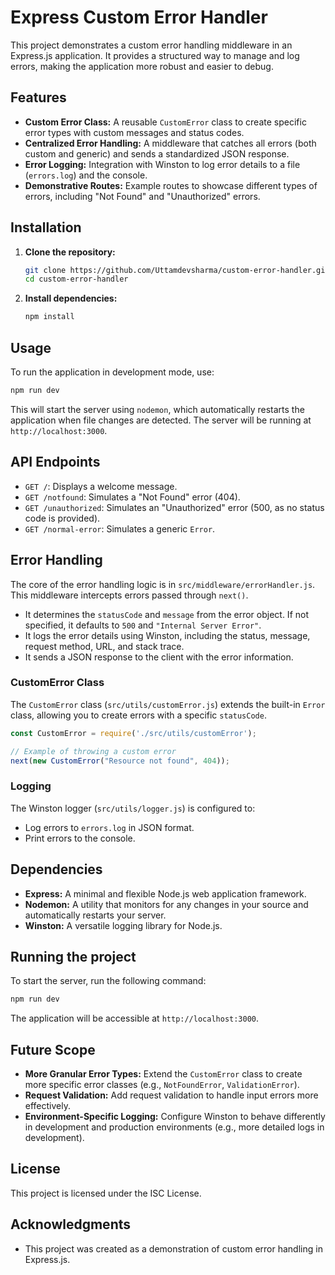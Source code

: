 
# Express Custom Error Handler

This project demonstrates a custom error handling middleware in an Express.js application. It provides a structured way to manage and log errors, making the application more robust and easier to debug.

## Features

- **Custom Error Class:** A reusable `CustomError` class to create specific error types with custom messages and status codes.
- **Centralized Error Handling:** A middleware that catches all errors (both custom and generic) and sends a standardized JSON response.
- **Error Logging:** Integration with Winston to log error details to a file (`errors.log`) and the console.
- **Demonstrative Routes:** Example routes to showcase different types of errors, including "Not Found" and "Unauthorized" errors.

## Installation

1. **Clone the repository:**
   ```bash
   git clone https://github.com/Uttamdevsharma/custom-error-handler.git
   cd custom-error-handler
   ```

2. **Install dependencies:**
   ```bash
   npm install
   ```

## Usage

To run the application in development mode, use:

```bash
npm run dev
```

This will start the server using `nodemon`, which automatically restarts the application when file changes are detected. The server will be running at `http://localhost:3000`.

## API Endpoints

- `GET /`: Displays a welcome message.
- `GET /notfound`: Simulates a "Not Found" error (404).
- `GET /unauthorized`: Simulates an "Unauthorized" error (500, as no status code is provided).
- `GET /normal-error`: Simulates a generic `Error`.

## Error Handling

The core of the error handling logic is in `src/middleware/errorHandler.js`. This middleware intercepts errors passed through `next()`.

- It determines the `statusCode` and `message` from the error object. If not specified, it defaults to `500` and `"Internal Server Error"`.
- It logs the error details using Winston, including the status, message, request method, URL, and stack trace.
- It sends a JSON response to the client with the error information.

### CustomError Class

The `CustomError` class (`src/utils/customError.js`) extends the built-in `Error` class, allowing you to create errors with a specific `statusCode`.

```javascript
const CustomError = require('./src/utils/customError');

// Example of throwing a custom error
next(new CustomError("Resource not found", 404));
```

### Logging

The Winston logger (`src/utils/logger.js`) is configured to:

- Log errors to `errors.log` in JSON format.
- Print errors to the console.

## Dependencies

- **Express:** A minimal and flexible Node.js web application framework.
- **Nodemon:** A utility that monitors for any changes in your source and automatically restarts your server.
- **Winston:** A versatile logging library for Node.js.

## Running the project

To start the server, run the following command:

```bash
npm run dev
```

The application will be accessible at `http://localhost:3000`.

## Future Scope

- **More Granular Error Types:** Extend the `CustomError` class to create more specific error classes (e.g., `NotFoundError`, `ValidationError`).
- **Request Validation:** Add request validation to handle input errors more effectively.
- **Environment-Specific Logging:** Configure Winston to behave differently in development and production environments (e.g., more detailed logs in development).

## License

This project is licensed under the ISC License.

## Acknowledgments

- This project was created as a demonstration of custom error handling in Express.js.
